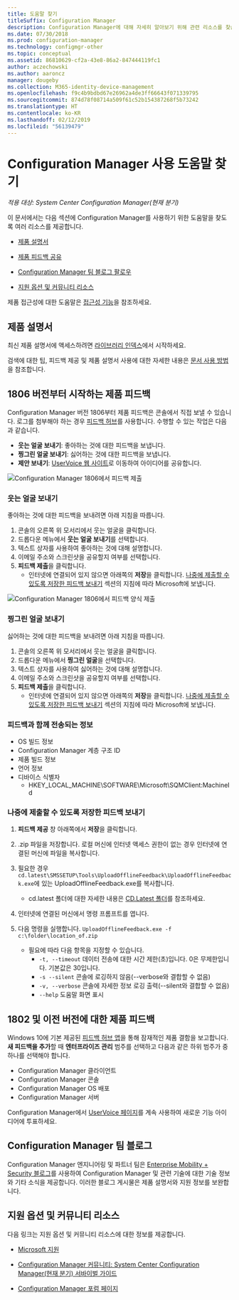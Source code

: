 ```yaml
---
title: 도움말 찾기
titleSuffix: Configuration Manager
description: Configuration Manager에 대해 자세히 알아보기 위해 관련 리소스를 찾습니다.
ms.date: 07/30/2018
ms.prod: configuration-manager
ms.technology: configmgr-other
ms.topic: conceptual
ms.assetid: 86810629-cf2a-43e8-86a2-847444119fc1
author: aczechowski
ms.author: aaroncz
manager: dougeby
ms.collection: M365-identity-device-management
ms.openlocfilehash: f9c4b9bdbd67e26962a4de3ff66643f071339795
ms.sourcegitcommit: 874d78f08714a509f61c52b154387268f5b73242
ms.translationtype: HT
ms.contentlocale: ko-KR
ms.lasthandoff: 02/12/2019
ms.locfileid: "56139479"
---
```

# <a name="find-help-for-using-configuration-manager"></a>Configuration Manager 사용 도움말 찾기

*적용 대상: System Center Configuration Manager(현재 분기)*

이 문서에서는 다음 섹션에 Configuration Manager를 사용하기 위한 도움말을 찾도록 여러 리소스를 제공합니다.  

- [제품 설명서](#bkmk_Info)  

- [제품 피드백 공유](#product-feedback)  

- [Configuration Manager 팀 블로그 팔로우](#BKMK_ProductGroupBlog)  

- [지원 옵션 및 커뮤니티 리소스](#BKMK_SupportOptions)  

제품 접근성에 대한 도움말은 [접근성 기능](/sccm/core/understand/accessibility-features)을 참조하세요.  



##  <a name="bkmk_Info"></a>제품 설명서  

최신 제품 설명서에 액세스하려면 [라이브러리 인덱스](https://docs.microsoft.com/sccm/)에서 시작하세요.  

<a name="BKMK_SearchTips"></a>  

검색에 대한 팁, 피드백 제공 및 제품 설명서 사용에 대한 자세한 내용은 [문서 사용 방법](/sccm/core/understand/use-docs)을 참조합니다.  



<a name="product-feedback"></a>  

## <a name="BKMK_1806Feedback"></a> 1806 버전부터 시작하는 제품 피드백

Configuration Manager 버전 1806부터 제품 피드백은 콘솔에서 직접 보낼 수 있습니다. 로그를 첨부해야 하는 경우 [피드백 허브](#BKMK_FeedbackHub)를 사용합니다. 수행할 수 있는 작업은 다음과 같습니다. <!--1357542-->

  - **웃는 얼굴 보내기**: 좋아하는 것에 대한 피드백을 보냅니다.
  - **찡그린 얼굴 보내기**: 싫어하는 것에 대한 피드백을 보냅니다.
  - **제안 보내기**: [UserVoice 웹 사이트](https://configurationmanager.uservoice.com/)로 이동하여 아이디어를 공유합니다.

![Configuration Manager 1806에서 피드백 제출](media/1806-send-a-smile.png)


### <a name="send-a-smile"></a>웃는 얼굴 보내기

좋아하는 것에 대한 피드백을 보내려면 아래 지침을 따릅니다. 
1. 콘솔의 오른쪽 위 모서리에서 웃는 얼굴을 클릭합니다. 
2. 드롭다운 메뉴에서 **웃는 얼굴 보내기**를 선택합니다.
3. 텍스트 상자를 사용하여 좋아하는 것에 대해 설명합니다. 
4. 이메일 주소와 스크린샷을 공유할지 여부를 선택합니다. 
5. **피드백 제출**을 클릭합니다.
     - 인터넷에 연결되어 있지 않으면 아래쪽의 **저장**을 클릭합니다. [나중에 제출할 수 있도록 저장한 피드백 보내기](#BKMK_NoInternet) 섹션의 지침에 따라 Microsoft에 보냅니다. 

![Configuration Manager 1806에서 피드백 양식 제출](media/1806-feedback-form.png)


### <a name="send-a-frown"></a>찡그린 얼굴 보내기

싫어하는 것에 대한 피드백을 보내려면 아래 지침을 따릅니다.

1. 콘솔의 오른쪽 위 모서리에서 웃는 얼굴을 클릭합니다. 
2. 드롭다운 메뉴에서 **찡그린 얼굴**을 선택합니다.
3. 텍스트 상자를 사용하여 싫어하는 것에 대해 설명합니다. 
4. 이메일 주소와 스크린샷을 공유할지 여부를 선택합니다. 
5. **피드백 제출**을 클릭합니다.
     - 인터넷에 연결되어 있지 않으면 아래쪽의 **저장**을 클릭합니다. [나중에 제출할 수 있도록 저장한 피드백 보내기](#BKMK_NoInternet) 섹션의 지침에 따라 Microsoft에 보냅니다.  


### <a name="information-sent-with-feedback"></a>피드백과 함께 전송되는 정보
 
   - OS 빌드 정보
   - Configuration Manager 계층 구조 ID
   - 제품 빌드 정보
   - 언어 정보
   - 디바이스 식별자 
       - HKEY_LOCAL_MACHINE\SOFTWARE\Microsoft\SQMClient:MachineId


### <a name="BKMK_NoInternet"></a> 나중에 제출할 수 있도록 저장한 피드백 보내기

1. **피드백 제공** 창 아래쪽에서 **저장**을 클릭합니다. 
2. .zip 파일을 저장합니다. 로컬 머신에 인터넷 액세스 권한이 없는 경우 인터넷에 연결된 머신에 파일을 복사합니다. 
3. 필요한 경우 `cd.latest\SMSSETUP\Tools\UploadOfflineFeedback\UploadOfflineFeedback.exe`에 있는 UploadOfflineFeedback.exe를 복사합니다.
    - cd.latest 폴더에 대한 자세한 내용은 [CD.Latest 폴더](../servers/manage/the-cd.latest-folder.md)를 참조하세요.

4. 인터넷에 연결된 머신에서 명령 프롬프트를 엽니다. 
5. 다음 명령을 실행합니다. `UploadOfflineFeedback.exe -f c:\folder\location_of.zip`
    
    - 필요에 따라 다음 항목을 지정할 수 있습니다.
        -  `-t, --timeout` 데이터 전송에 대한 시간 제한(초)입니다. 0은 무제한입니다. 기본값은 30입니다.
        - `-s --silent` 콘솔에 로깅하지 않음(--verbose와 결합할 수 없음)
        - `-v, --verbose` 콘솔에 자세한 정보 로깅 출력(--silent와 결합할 수 없음)
        - `--help` 도움말 화면 표시



##  <a name="BKMK_FeedbackHub"></a> 1802 및 이전 버전에 대한 제품 피드백

Windows 10에 기본 제공된 [피드백 허브 앱](https://support.microsoft.com/help/4021566/windows-10-send-feedback-to-microsoft-with-feedback-hub-app)을 통해 잠재적인 제품 결함을 보고합니다. **새 피드백을 추가**할 때 **엔터프라이즈 관리** 범주를 선택하고 다음과 같은 하위 범주가 중 하나를 선택해야 합니다.
 - Configuration Manager 클라이언트
 - Configuration Manager 콘솔
 - Configuration Manager OS 배포
 - Configuration Manager 서버

Configuration Manager에서 [UserVoice 페이지](https://configurationmanager.uservoice.com/)를 계속 사용하여 새로운 기능 아이디어에 투표하세요.


##  <a name="BKMK_ProductGroupBlog"></a>Configuration Manager 팀 블로그  

Configuration Manager 엔지니어링 및 파트너 팀은 [Enterprise Mobility + Security 블로그](https://cloudblogs.microsoft.com/enterprisemobility/?product=system-center-configuration-manager)를 사용하여 Configuration Manager 및 관련 기술에 대한 기술 정보와 기타 소식을 제공합니다. 이러한 블로그 게시물은 제품 설명서와 지원 정보를 보완합니다.  


##  <a name="BKMK_SupportOptions"></a> 지원 옵션 및 커뮤니티 리소스  

다음 링크는 지원 옵션 및 커뮤니티 리소스에 대한 정보를 제공합니다.  

-   [Microsoft 지원](https://aka.ms/cmcbsupport)  

-   [Configuration Manager 커뮤니티: System Center Configuration Manager(현재 분기) 서바이벌 가이드](https://social.technet.microsoft.com/wiki/contents/articles/33035.system-center-configuration-manager-current-branch-survival-guide.aspx )  

-   [Configuration Manager 포럼 페이지](https://social.technet.microsoft.com/Forums/en-US/home?category=ConfigMgrCB)  
    <!-- NOTE: the above URL requires "en-US" for the category to work -->
